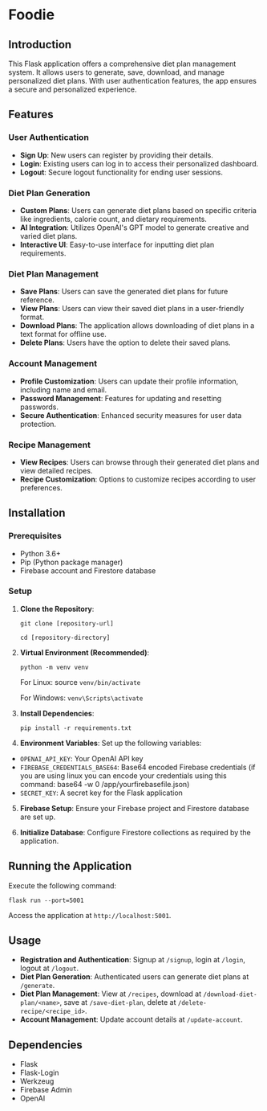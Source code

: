 # Foodie 

## Introduction

This Flask application offers a comprehensive diet plan management system. It allows users to generate, save, download, and manage personalized diet plans. With user authentication features, the app ensures a secure and personalized experience.

## Features

### User Authentication
- **Sign Up**: New users can register by providing their details.
- **Login**: Existing users can log in to access their personalized dashboard.
- **Logout**: Secure logout functionality for ending user sessions.

### Diet Plan Generation
- **Custom Plans**: Users can generate diet plans based on specific criteria like ingredients, calorie count, and dietary requirements.
- **AI Integration**: Utilizes OpenAI's GPT model to generate creative and varied diet plans.
- **Interactive UI**: Easy-to-use interface for inputting diet plan requirements.

### Diet Plan Management
- **Save Plans**: Users can save the generated diet plans for future reference.
- **View Plans**: Users can view their saved diet plans in a user-friendly format.
- **Download Plans**: The application allows downloading of diet plans in a text format for offline use.
- **Delete Plans**: Users have the option to delete their saved plans.

### Account Management
- **Profile Customization**: Users can update their profile information, including name and email.
- **Password Management**: Features for updating and resetting passwords.
- **Secure Authentication**: Enhanced security measures for user data protection.

### Recipe Management
- **View Recipes**: Users can browse through their generated diet plans and view detailed recipes.
- **Recipe Customization**: Options to customize recipes according to user preferences.

## Installation

### Prerequisites

- Python 3.6+
- Pip (Python package manager)
- Firebase account and Firestore database

### Setup

1. **Clone the Repository**:

    `git clone [repository-url]`

    `cd [repository-directory]`


2. **Virtual Environment (Recommended)**:

    `python -m venv venv`

    For Linux: source `venv/bin/activate`
    
    For Windows: `venv\Scripts\activate`

 3. **Install Dependencies**:

    `pip install -r requirements.txt`


4. **Environment Variables**:
Set up the following variables:
- `OPENAI_API_KEY`: Your OpenAI API key
- `FIREBASE_CREDENTIALS_BASE64`: Base64 encoded Firebase credentials (if you are using linux you can encode your credentials using this command: base64 -w 0 /app/yourfirebasefile.json)
- `SECRET_KEY`: A secret key for the Flask application

5. **Firebase Setup**:
Ensure your Firebase project and Firestore database are set up.

6. **Initialize Database**:
Configure Firestore collections as required by the application.

## Running the Application

Execute the following command:

    flask run --port=5001


Access the application at `http://localhost:5001`.

## Usage

- **Registration and Authentication**: Signup at `/signup`, login at `/login`, logout at `/logout`.
- **Diet Plan Generation**: Authenticated users can generate diet plans at `/generate`.
- **Diet Plan Management**: View at `/recipes`, download at `/download-diet-plan/<name>`, save at `/save-diet-plan`, delete at `/delete-recipe/<recipe_id>`.
- **Account Management**: Update account details at `/update-account`.

## Dependencies

- Flask
- Flask-Login
- Werkzeug
- Firebase Admin
- OpenAI




   


